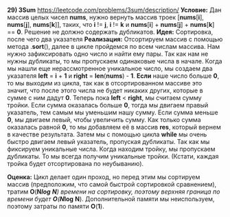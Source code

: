 **29) 3Sum**
https://leetcode.com/problems/3sum/description/
**Условие:**
Дан массив целых чисел **nums**, нужно вернуть массив троек [**nums**[**i**], **nums**[**j**], **nums**[**k**]], таких, что **i** != **j**, **i** != **k** и **nums**[**i**] + **nums**[**j**] + **nums**[**k**] == **0**. Решение не должно содержать дубликатов.
**Идея:**
Сортировка, после чего два указателя
**Реализация:**
    Отсортируем массив с помощью метода .**sort**(), далее в цикле пройдемся по всем числам массива. Нам нужно зафиксировать одно число и найти ему пары. Так как нам не нужны дубликаты, то мы пропускаем одинаковые числа в начале. Когда мы нашли еще нерассмотренное уникальное число, мы создаем два указателя **left** = **i** + **1** и **right** = **len**(**nums**) - **1**. **Eсли** наше число больше **0**, то мы выходим из цикла, так как в отсортированном массиве это значит, что после этого числа не будет никаких других, которые в сумме с ним дадут **0**. 
    Теперь пока **left** < **right**, мы считаем сумму тройки. Если сумма оказалась больше **0**, тогда мы двигаем правый указатель, тем самым мы уменьшим нашу сумму. Если сумма меньше **0**, мы двигаем левый, чтобы увеличить сумму. Как только сумма оказалась равной **0**, то мы добавляем её в массив **res**, который вернем в качестве результата. Затем мы с помощью цикла **while** мы очень быстро двигаем левый указатель, пропуская дубликаты.
    Так как мы фиксируем уникальные числа. Когда находим тройку, мы пропускаем дубликаты. То мы всегда получим уникальные тройки. (Кстати, каждая тройка будет отсортирована по неубыванию).

**Оценка:**
    Цикл делает один проход, но перед этим мы сортируем массив (предположим, что самой быстрой сортировкой сравнением), тратим **O**(**N*****log** **N**) времени на сортировку, поэтому верхняя граница по времени будет **O**(**N*****log** **N**). Дополнительной памяти мы неиспользуем, поэтому затраты по памяти **O**(**1**).
